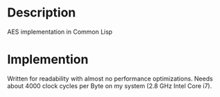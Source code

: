 # Description
AES implementation in Common Lisp

# Implemention
Written for readability with almost no performance optimizations.
Needs about 4000 clock cycles per Byte on my system (2.8 GHz Intel Core i7).
